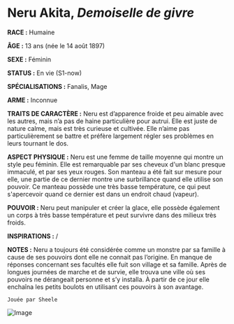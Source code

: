 # Neru Akita, *Demoiselle de givre*

**RACE :** Humaine

**ÂGE :** 13 ans (née le 14 août 1897)

**SEXE :** Féminin

**STATUS :** En vie (S1-now)

**SPÉCIALISATIONS :** Fanalis, Mage

**ARME :** Inconnue

**TRAITS DE CARACTÈRE :** Neru est d’apparence froide et peu aimable avec les autres, mais n’a pas de haine particulière pour autrui. Elle est juste de nature calme, mais est très curieuse et cultivée. Elle n’aime pas particulièrement se battre et préfère largement régler ses problèmes en leurs tournant le dos. 

**ASPECT PHYSIQUE :** Neru est une femme de taille moyenne qui montre un style peu féminin. Elle est remarquable par ses cheveux d'un blanc presque immaculé, et par ses yeux rouges. Son manteau a été fait sur mesure pour elle, une partie de ce dernier montre une surbrillance quand elle utilise son pouvoir. Ce manteau possède une très basse température, ce qui peut s'apercevoir quand ce dernier est dans un endroit chaud (vapeur). 

**POUVOIR :** Neru peut manipuler et créer la glace, elle possède également un corps à très basse température et peut survivre dans des milieux très froids. 

**INSPIRATIONS :** /

**NOTES :** Neru a toujours été considérée comme un monstre par sa famille à cause de ses pouvoirs dont elle ne connait pas l’origine. En manque de réponses concernant ses facultés elle fuit son village et sa famille. Après de longues journées de marche et de survie, elle trouva une ville où ses pouvoirs ne dérangeait personne et s’y installa. À partir de ce jour elle enchaîna les petits boulots en utilisant ces pouvoirs à son avantage.

`Jouée par Sheele`

![Image](https://share.alkanife.fr/bna.png)

